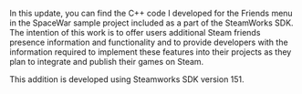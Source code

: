 In this update, you can find the C++ code I developed for the Friends menu in the
SpaceWar sample project included as a part of the SteamWorks SDK.
The intention of this work is to offer users additional Steam friends presence information
and functionality and to provide developers with the information required to implement
these features into their projects as they plan to integrate and publish their games on
Steam.

This addition is developed using Steamworks SDK version 151.

